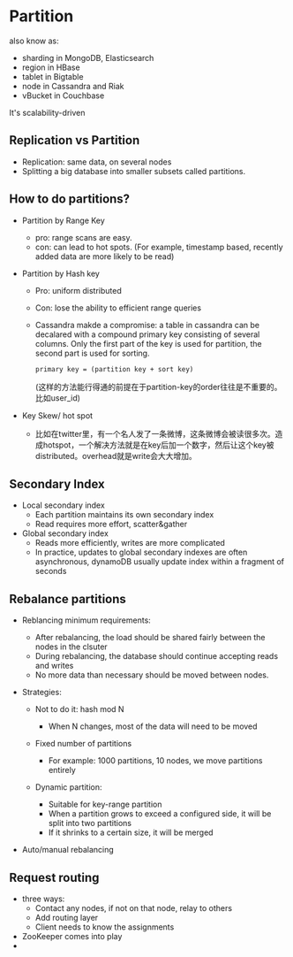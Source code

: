 # Partition

also know as:

*   sharding in MongoDB, Elasticsearch
*   region in HBase
*   tablet in Bigtable
*   node in Cassandra and Riak
*   vBucket in Couchbase

It's scalability-driven

## Replication vs Partition

*   Replication: same data, on several nodes
*   Splitting a big database into smaller subsets called partitions.

## How to do partitions?

*   Partition by Range Key

    *   pro: range scans are easy. 
    *   con: can lead to hot spots. (For example, timestamp based, recently added data are more likely to be read)

*   Partition by Hash key

    *   Pro: uniform distributed

    *   Con: lose the ability to efficient range queries

    *   Cassandra makde a compromise: a table in cassandra can be decalared with a compound primary key consisting of several columns. Only the first part of the key is used for partition, the second part is used for sorting. 

        `primary key = (partition key + sort key)`

        (这样的方法能行得通的前提在于partition-key的order往往是不重要的。比如user_id)  
    
*   Key Skew/ hot spot

    *   比如在twitter里，有一个名人发了一条微博，这条微博会被读很多次。造成hotspot，一个解决方法就是在key后加一个数字，然后让这个key被distributed。overhead就是write会大大增加。

 ## Secondary Index

*   Local secondary index
    *   Each partition maintains its own secondary index
    *   Read requires more effort, scatter&gather
*   Global secondary index
    *   Reads more efficiently, writes are more complicated
    *   In practice, updates to global secondary indexes are often asynchronous, dynamoDB usually update index within a fragment of seconds

## Rebalance partitions

*   Reblancing minimum requirements:

    *   After rebalancing, the load should be shared fairly between the nodes in the clsuter
    *   During rebalancing, the database should continue accepting reads and writes
    *   No more data than necessary should be moved between nodes.

*   Strategies:

    *   Not to do it: hash mod N
        *   When N changes, most of the data will need to be moved
    *   Fixed number of partitions 
        *   For example: 1000 partitions, 10 nodes, we move partitions entirely

    *   Dynamic partition:
        *   Suitable for key-range partition
        *   When a partition grows to exceed a configured side, it will be split into two partitions
        *   If it shrinks to a certain size, it will be merged

*   Auto/manual rebalancing

## Request routing

*   three ways:
    *   Contact any nodes, if not on that node, relay to others
    *   Add routing layer
    *   Client needs to know the assignments
*   ZooKeeper comes into play
*   